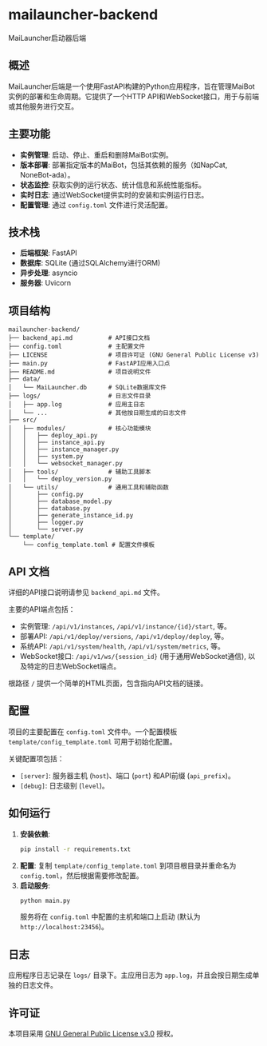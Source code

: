 # mailauncher-backend
MaiLauncher启动器后端

## 概述

MaiLauncher后端是一个使用FastAPI构建的Python应用程序，旨在管理MaiBot实例的部署和生命周期。它提供了一个HTTP API和WebSocket接口，用于与前端或其他服务进行交互。

## 主要功能

- **实例管理**: 启动、停止、重启和删除MaiBot实例。
- **版本部署**: 部署指定版本的MaiBot，包括其依赖的服务（如NapCat, NoneBot-ada）。
- **状态监控**: 获取实例的运行状态、统计信息和系统性能指标。
- **实时日志**: 通过WebSocket提供实时的安装和实例运行日志。
- **配置管理**: 通过 `config.toml` 文件进行灵活配置。

## 技术栈

- **后端框架**: FastAPI
- **数据库**: SQLite (通过SQLAlchemy进行ORM)
- **异步处理**: asyncio
- **服务器**: Uvicorn

## 项目结构

```
mailauncher-backend/
├── backend_api.md          # API接口文档
├── config.toml             # 主配置文件
├── LICENSE                 # 项目许可证 (GNU General Public License v3)
├── main.py                 # FastAPI应用入口点
├── README.md               # 项目说明文件
├── data/
│   └── MaiLauncher.db      # SQLite数据库文件
├── logs/                   # 日志文件目录
│   ├── app.log             # 应用主日志
│   └── ...                 # 其他按日期生成的日志文件
├── src/
│   ├── modules/            # 核心功能模块
│   │   ├── deploy_api.py
│   │   ├── instance_api.py
│   │   ├── instance_manager.py
│   │   ├── system.py
│   │   └── websocket_manager.py
│   ├── tools/              # 辅助工具脚本
│   │   └── deploy_version.py
│   └── utils/              # 通用工具和辅助函数
│       ├── config.py
│       ├── database_model.py
│       ├── database.py
│       ├── generate_instance_id.py
│       ├── logger.py
│       └── server.py
└── template/
    └── config_template.toml # 配置文件模板
```

## API 文档

详细的API接口说明请参见 `backend_api.md` 文件。

主要的API端点包括：

- 实例管理: `/api/v1/instances`, `/api/v1/instance/{id}/start`, 等。
- 部署API: `/api/v1/deploy/versions`, `/api/v1/deploy/deploy`, 等。
- 系统API: `/api/v1/system/health`, `/api/v1/system/metrics`, 等。
- WebSocket接口: `/api/v1/ws/{session_id}` (用于通用WebSocket通信), 以及特定的日志WebSocket端点。

根路径 `/` 提供一个简单的HTML页面，包含指向API文档的链接。

## 配置

项目的主要配置在 `config.toml` 文件中。一个配置模板 `template/config_template.toml` 可用于初始化配置。

关键配置项包括：
- `[server]`: 服务器主机 (`host`)、端口 (`port`) 和API前缀 (`api_prefix`)。
- `[debug]`: 日志级别 (`level`)。

## 如何运行

1.  **安装依赖**: 
    ```bash
    pip install -r requirements.txt
    ```
2.  **配置**: 复制 `template/config_template.toml` 到项目根目录并重命名为 `config.toml`，然后根据需要修改配置。
3.  **启动服务**:
    ```bash
    python main.py
    ```
    服务将在 `config.toml` 中配置的主机和端口上启动 (默认为 `http://localhost:23456`)。

## 日志

应用程序日志记录在 `logs/` 目录下。主应用日志为 `app.log`，并且会按日期生成单独的日志文件。

## 许可证

本项目采用 [GNU General Public License v3.0](LICENSE) 授权。
